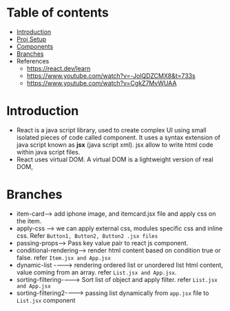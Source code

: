 # Table of contents
- [Introduction](#introduction)
- [Proj Setup](/project-setup.md)
- [Components](/component.md)
- [Branches](#branches)
- References
  - https://react.dev/learn
  - https://www.youtube.com/watch?v=-JolQDZCMX8&t=733s
  - https://www.youtube.com/watch?v=CgkZ7MvWUAA

# Introduction
- React is a java script library, used to create complex UI using small isolated pieces of code called component. It uses a syntax extension of java script known as **jsx** (java script xml). jsx allow to write html code within java script files.
- React uses virtual DOM. A virtual DOM is a lightweight version of real DOM, 

# Branches
- item-card--> add iphone image, and itemcard.jsx file and apply css on the item.
- apply-css --> we can apply external css, modules specific css and inline css. Refer ```Button1, Button2, Button2 .jsx files```
- passing-props--> Pass key value pair to react js component.
- conditional-rendering--> render html content based on condition true or false. refer ```Item.jsx and App.jsx```
- dynamic-list ----> rendering ordered list or unordered list html content, value coming from an array. refer ```List.jsx and App.jsx```.
- sorting-filtering----> Sort list of object and apply filter. refer ```List.jsx and App.jsx```
- sorting-filtering2----> passing list dynamically from ```app.jsx``` file to ```List.jsx``` component
